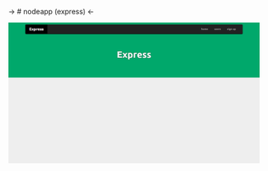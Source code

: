 -> # nodeapp (express) <-

![Alt text](https://raw.githubusercontent.com/Wellington475/nodeapp/master/public/images/page_home.png "Pagina Inicial do projeto")
